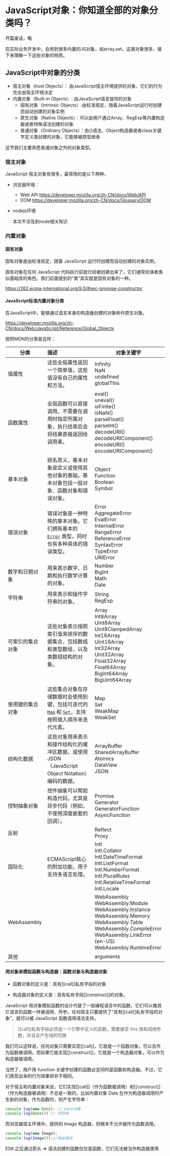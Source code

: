 # JavaScript对象：你知道全部的对象分类吗？

开篇废话，略

在实际业务开发中，会用到很多内置的JS对象，如array,set，这类对象很多，接下来理解一下这些对象的特质。

## JavaScript中对象的分类

- 宿主对象（host Objects）： 由JavaScript宿主环境提供的对象，它们的行为完全由宿主环境决定
- 内置对象（Built-in Objects）: 由JavaScript语言提供的对象
  - 固有对象（Intrinsic Objects）:由标准规定，随着JavaScript运行时创建而自动创建的对象实例
  - 原生对象（Native Objects）：可以由用户通过Array、RegExp等内置构造器或者特殊语法创建的对象
  - 普通对象（Ordinary Objects）：由{}语法、Object构造器或者class关键字定义类创建的对象，它能够被原型继承

这节我们主要熟悉普通对象之外的对象类型。

### 宿主对象

JavaScript 宿主对象有很多，最常用的是以下两种，

- 浏览器环境： 

  - Web API https://developer.mozilla.org/zh-CN/docs/Web/API
  - DOM https://developer.mozilla.org/zh-CN/docs/Glossary/DOM

- nodejs环境

   本次不涉及到node相关知识

  

### 内置对象

#### 固有对象

固有对象是由标准规定，随着 JavaScript 运行时创建而自动创建的对象实例。

固有对象在任何 JavaScript 代码执行前就已经被创建出来了，它们通常扮演者类似基础库的角色。我们前面提到的“类”其实就是固有对象的一种。

https://262.ecma-international.org/9.0/#sec-promise-constructor

#### JavaScript标准内置对象分类

在JavaScript中，能够通过语言本身的构造器创建的对象称作原生对象。

https://developer.mozilla.org/zh-CN/docs/Web/JavaScript/Reference/Global_Objects

按照MDN的分类是这样：

| 分类             | 描述                                                         | 对象关键字                                                   |
| ---------------- | :----------------------------------------------------------- | ------------------------------------------------------------ |
| 值属性           | 这些全局属性返回一个简单值，这些值没有自己的属性和方法。     | Infinity<br/>    NaN<br/>    undefined<br/>    globalThis    |
| 函数属性         | 全局函数可以直接调用，不需要在调用时指定所属对象，执行结束后会将结果直接返回给调用者。 | eval()<br/>    uneval()<br/>    isFinite()<br/>    isNaN()<br/>    parseFloat()<br/>    parseInt()<br/>    decodeURI()<br/>   decodeURIComponent()<br/>    encodeURI()<br/>  encodeURIComponent() |
| 基本对象         | 顾名思义，基本对象是定义或使用其他对象的基础。基本对象包括一般对象、函数对象和错误对象。 | Object<br/>    Function<br/>    Boolean<br/>    Symbol       |
| 错误对象         | 错误对象是一种特殊的基本对象。它们拥有基本的 [`Error`](https://developer.mozilla.org/zh-CN/docs/Web/JavaScript/Reference/Global_Objects/Error) 类型，同时也有多种具体的错误类型。 | Error<br/>    AggregateError<br/>    EvalError<br/>    InternalError<br/>    RangeError<br/>    ReferenceError<br/>    SyntaxError<br/>    TypeError<br/>    URIError |
| 数字和日期对象   | 用来表示数字、日期和执行数学计算的对象。                     | Number<br/>    BigInt<br/>    Math<br/>    Date              |
| 字符串           | 用来表示和操作字符串的对象。                                 | String<br/>    RegExp                                        |
| 可索引的集合对象 | 这些对象表示按照索引值来排序的数据集合，包括数组和类型数组，以及类数组结构的对象。 | Array<br/>    Int8Array<br/>    Uint8Array<br/>    Uint8ClampedArray<br/>    Int16Array<br/>    Uint16Array<br/>    Int32Array<br/>    Uint32Array<br/>    Float32Array<br/>    Float64Array<br/>    BigInt64Array<br/>    BigUint64Array |
| 使用键的集合对象 | 这些集合对象在存储数据时会使用到键，包括可迭代的[`Map`](https://developer.mozilla.org/zh-CN/docs/Web/JavaScript/Reference/Global_Objects/Map) 和 [`Set`](https://developer.mozilla.org/zh-CN/docs/Web/JavaScript/Reference/Global_Objects/Set)，支持按照插入顺序来迭代元素。 | Map<br/>    Set<br/>    WeakMap<br/>    WeakSet              |
| 结构化数据       | 这些对象用来表示和操作结构化的缓冲区数据，或使用 JSON （JavaScript Object Notation）编码的数据。 | ArrayBuffer<br/>    SharedArrayBuffer<br/>    Atomics<br/>    DataView<br/>    JSON |
| 控制抽象对象     | 控件抽象可以帮助构造代码，尤其是异步代码（例如，不使用深度嵌套的回调）。 | Promise<br/>    Generator<br/>    GeneratorFunction<br/>    AsyncFunction |
| 反射             |                                                              | Reflect<br/>    Proxy                                        |
| 国际化           | ECMAScript核心的附加功能，用于支持多语言处理。               | Intl<br/>    Intl.Collator<br/>    Intl.DateTimeFormat<br/>    Intl.ListFormat<br/>    Intl.NumberFormat<br/>    Intl.PluralRules<br/>    Intl.RelativeTimeFormat<br/>    Intl.Locale |
| WebAssembly      |                                                              | WebAssembly<br/>    WebAssembly.Module<br/>    WebAssembly.Instance<br/>    WebAssembly.Memory<br/>    WebAssembly.Table<br/>    WebAssembly.CompileError<br/>    WebAssembly.LinkError (en-US)<br/>    WebAssembly.RuntimeError |
| 其他             |                                                              | arguments                                                    |

#### 用对象来模拟函数与构造器：函数对象与构造器对象

- 函数对象的定义是：具有[[call]]私有字段的对象

- 构造器对象的定义是：具有私有字段[[construct]]的对象。

JavaScript 用对象模拟函数的设计代替了一般编程语言中的函数，它们可以像其它语言的函数一样被调用、传参。任何宿主只要提供了“具有[[call]]私有字段的对象”，就可以被 JavaScript 函数调用语法支持。

> [[call]]私有字段必须是一个引擎中定义的函数，需要接受 this 值和调用参数，并且会产生域的切换

我们可以这样说，任何对象只需要实现[[call]]，它就是一个函数对象，可以去作为函数被调用。而如果它能实现[[construct]]，它就是一个构造器对象，可以作为构造器被调用。

当然了，用户用 function 关键字创建的函数必定同时是函数和构造器。不过，它们表现出来的行为效果却并不相同。

对于宿主和内置对象来说，它们实现[[call]]（作为函数被调用）和[[construct]]（作为构造器被调用）不总是一致的。比如内置对象 Date 在作为构造器调用时产生新的对象，作为函数时，则产生字符串：

```js
console.log(new Date); // Date对象
console.log(Date()) // 字符串
```

而浏览器宿主环境中，提供的 Image 构造器，则根本不允许被作为函数调用。

```js
console.log(new Image); 
console.log(Image());//抛出错误
```

ES6 之后通过箭头 => 语法创建的函数仅仅是函数，它们无法被当作构造器使用
